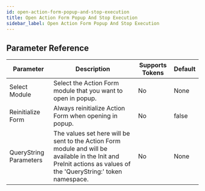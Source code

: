 ```yaml
---
id: open-action-form-popup-and-stop-execution
title: Open Action Form Popup And Stop Execution
sidebar_label: Open Action Form Popup And Stop Execution
---
```





## Parameter Reference
| Parameter | Description | Supports Tokens | Default |
| -- | -- | -- | -- |
| Select Module | Select the Action Form module that you want to open in popup. | No | None |
| Reinitialize Form | Always reinitialize Action Form when opening in popup. | No | false |
| QueryString Parameters | The values set here will be sent to the Action Form module and will be available in the Init and PreInit actions as values of the 'QueryString:' token namespace. | No | None |
